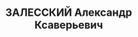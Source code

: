 ---
title: ЗАЛЕССКИЙ Александр Ксаверьевич
description: "Род. в 1891, д. Бояры Новогрудского уезда Минской губ., белорус, из\
  \ крестьян, обр.: начальное, член ВКП(б) с 1929, 21.05.37г.исключен из КП(б)Б за\
  \ восхваление идей троцкизма. Проживал: Минск, Проездной пер. 10, кв. 3. Зам.наркома,\
  \ Наркомат земледелия БССР \n  Арестован 18.08.1937. Обв. по ст. 69, 70, 76 УК БССР\
  \ - явл.активным уч.а/с повст.террор.диверс.-вредит.орг.\"правых\". Приговор: судебный\
  \ орган, 24.11.1937 – ВМН с конфискацией имущества. Расстрелян 24.11.1937, г.Минск.\
  \ \n  Реабилитирован ВК ВС СССР 20.07.1957"
---